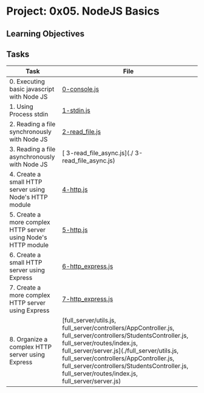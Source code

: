 # Project: 0x05. NodeJS Basics

<h2>Learning Objectives</h2>

<h2>Tasks</h2>

| Task | File |
| ---- | ---- |
| 0. Executing basic javascript with Node JS | [0-console.js](./0-console.js) |
| 1. Using Process stdin | [1-stdin.js](./1-stdin.js) |
| 2. Reading a file synchronously with Node JS | [2-read_file.js](./2-read_file.js) |
| 3. Reading a file asynchronously with Node JS | [ 3-read_file_async.js](./ 3-read_file_async.js) |
| 4. Create a small HTTP server using Node's HTTP module | [4-http.js](./4-http.js) |
| 5. Create a more complex HTTP server using Node's HTTP module | [5-http.js](./5-http.js) |
| 6. Create a small HTTP server using Express | [6-http_express.js](./6-http_express.js) |
| 7. Create a more complex HTTP server using Express | [7-http_express.js](./7-http_express.js) |
| 8. Organize a complex HTTP server using Express | [full_server/utils.js, full_server/controllers/AppController.js, full_server/controllers/StudentsController.js, full_server/routes/index.js, full_server/server.js](./full_server/utils.js, full_server/controllers/AppController.js, full_server/controllers/StudentsController.js, full_server/routes/index.js, full_server/server.js) |
